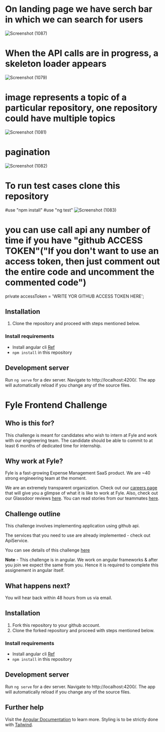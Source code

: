# On landing page we have serch bar in which we can search for users
![Screenshot (1087)](https://github.com/RD-MISHRA/fyle-internship-challenge-23/assets/125600380/b68f0c36-f32d-467a-9a50-9b7d24c6bd0b)


# When the API calls are in progress,  a skeleton loader appears
![Screenshot (1079)](https://github.com/RD-MISHRA/fyle-internship-challenge-23/assets/125600380/6d7cdd58-f696-4936-9571-aadbafa6d669)


# image represents a topic of a particular repository, one repository could have multiple topics
![Screenshot (1081)](https://github.com/RD-MISHRA/fyle-internship-challenge-23/assets/125600380/ae9e8860-4b00-422e-9d80-24e3ea2d482f)


# pagination 
![Screenshot (1082)](https://github.com/RD-MISHRA/fyle-internship-challenge-23/assets/125600380/9dffd229-2317-4bf8-821d-90f2ddb94cd0)

# To run test cases clone this repository 
#use "npm install"
#use "ng test"
![Screenshot (1083)](https://github.com/RD-MISHRA/fyle-internship-challenge-23/assets/125600380/7458f1d3-131b-4b15-8f61-2692d2de1ae4)


# you can use call api any number of time if you have "github ACCESS TOKEN"("If you don't want to use an access token, then just comment out the entire code and uncomment the commented code")
private accessToken = 'WRITE YOR GITHUB ACCESS TOKEN HERE';


## Installation
1. Clone the  repository and proceed with steps mentioned below.
### Install requirements
* Install angular cli [Ref](https://angular.io/cli)
* `npm install` in this repository 

## Development server
Run `ng serve` for a dev server. Navigate to http://localhost:4200/. The app will automatically reload if you change any of the source files.









# Fyle Frontend Challenge

## Who is this for?

This challenge is meant for candidates who wish to intern at Fyle and work with our engineering team. The candidate should be able to commit to at least 6 months of dedicated time for internship.

## Why work at Fyle?

Fyle is a fast-growing Expense Management SaaS product. We are ~40 strong engineering team at the moment. 

We are an extremely transparent organization. Check out our [careers page](https://careers.fylehq.com) that will give you a glimpse of what it is like to work at Fyle. Also, check out our Glassdoor reviews [here](https://www.glassdoor.co.in/Reviews/Fyle-Reviews-E1723235.htm). You can read stories from our teammates [here](https://stories.fylehq.com).

## Challenge outline

This challenge involves implementing application using github api. 

The services that you need to use are already implemented - check out ApiService.

You can see details of this challenge [here](https://fyleuniverse.notion.site/fyleuniverse/Fyle-Frontend-development-challenge-cb5085e5e0864e769e7b98c694400aaa)

__Note__ - This challenge is in angular. We work on angular frameworks & after you join we expect the same from you. Hence it is required to complete this assignement in angular itself.

## What happens next?

You will hear back within 48 hours from us via email.

## Installation

1. Fork this repository to your github account.
2. Clone the forked repository and proceed with steps mentioned below.

### Install requirements
* Install angular cli [Ref](https://angular.io/cli)
* `npm install` in this repository 

## Development server

Run `ng serve` for a dev server. Navigate to http://localhost:4200/. The app will automatically reload if you change any of the source files.

## Further help

Visit the [Angular Documentation](https://angular.io/guide/styleguide) to learn more.
Styling is to be strictly done with [Tailwind](https://tailwindcss.com/docs/installation).
